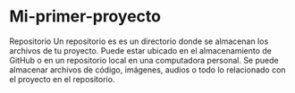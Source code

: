 
# Mi-primer-proyecto
Repositorio
Un repositorio es  es un directorio donde se almacenan los archivos de tu proyecto. Puede estar ubicado en el almacenamiento de GitHub o en un repositorio local en una computadora personal. Se puede almacenar archivos de código, imágenes, audios o todo lo relacionado con el proyecto en el repositorio.
